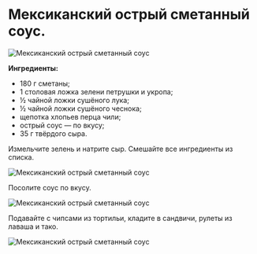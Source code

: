 # Мексиканский острый сметанный соус.

![Мексиканский острый сметанный соус](/images/Kulinar/Sous/sous_smetanniy_005.jpg 'Мексиканский острый сметанный соус')

**Ингредиенты:**

- 180 г сметаны;
- 1 столовая ложка зелени петрушки и укропа;
- ½ чайной ложки сушёного лука;
- ½ чайной ложки сушёного чеснока;
- щепотка хлопьев перца чили;
- острый соус — по вкусу;
- 35 г твёрдого сыра.

Измельчите зелень и натрите сыр. Смешайте все ингредиенты из списка.

![Мексиканский острый сметанный соус](/images/Kulinar/Sous/sous_smetanniy_006.jpg 'Мексиканский острый сметанный соус')

Посолите соус по вкусу.

![Мексиканский острый сметанный соус](/images/Kulinar/Sous/sous_smetanniy_007.jpg 'Мексиканский острый сметанный соус')

Подавайте с чипсами из тортильи, кладите в сандвичи, рулеты из лаваша и тако.

![Мексиканский острый сметанный соус](/images/Kulinar/Sous/sous_smetanniy_008.jpg 'Мексиканский острый сметанный соус')

